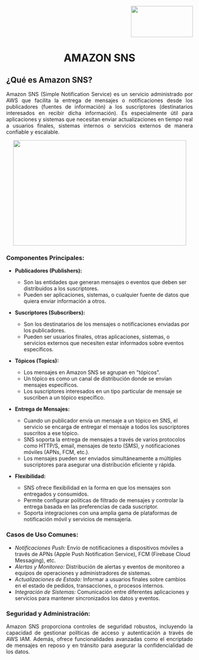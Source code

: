<p align="right">
  <img src="https://github.com/Marlith08/AWS_Project_Template/assets/150297300/387f6cab-83d1-4de9-ba74-52d8b0841334" width=167" height="84">
</p>

# <p align="center">AMAZON SNS </p>


## ¿Qué es Amazon SNS?
 <p align="justify">Amazon SNS (Simple Notification Service) es un servicio administrado por AWS que facilita la entrega de mensajes o notificaciones desde los publicadores (fuentes de información) a los suscriptores (destinatarios interesados en recibir dicha información). Es especialmente útil para aplicaciones y sistemas que necesitan enviar actualizaciones en tiempo real a usuarios finales, sistemas internos o servicios externos de manera confiable y escalable.</p>
 
<p align="center">
  <img src="https://github.com/Marlith08/AWS_Project_Template/assets/136536376/6f0d43eb-4ff9-445c-b06a-04f161cb903c" width=467" height="284">
</p>

### Componentes Principales:
  * **Publicadores (Publishers):**
    - Son las entidades que generan mensajes o eventos que deben ser distribuidos a los suscriptores.
    - Pueden ser aplicaciones, sistemas, o cualquier fuente de datos que quiera enviar información a otros.
      
  * **Suscriptores (Subscribers):**
    - Son los destinatarios de los mensajes o notificaciones enviadas por los publicadores.
    - Pueden ser usuarios finales, otras aplicaciones, sistemas, o servicios externos que necesiten estar informados sobre eventos específicos.
      
  * **Tópicos (Topics):**
    - Los mensajes en Amazon SNS se agrupan en "tópicos".
    - Un tópico es como un canal de distribución donde se envían mensajes específicos.
    - Los suscriptores interesados en un tipo particular de mensaje se suscriben a un tópico específico.
      
  * **Entrega de Mensajes:**
    - Cuando un publicador envía un mensaje a un tópico en SNS, el servicio se encarga de entregar el mensaje a todos los suscriptores suscritos a ese tópico.
    -  SNS soporta la entrega de mensajes a través de varios protocolos como HTTP/S, email, mensajes de texto (SMS), y notificaciones móviles (APNs, FCM, etc.).
    -  Los mensajes pueden ser enviados simultáneamente a múltiples suscriptores para asegurar una distribución eficiente y rápida.
       
  * **Flexibilidad:**
    -  SNS ofrece flexibilidad en la forma en que los mensajes son entregados y consumidos.
    -  Permite configurar políticas de filtrado de mensajes y controlar la entrega basada en las preferencias de cada suscriptor.
    -  Soporta integraciones con una amplia gama de plataformas de notificación móvil y servicios de mensajería.

### Casos de Uso Comunes:
  -  *Notificaciones Push:* Envío de notificaciones a dispositivos móviles a través de APNs (Apple Push Notification Service), FCM (Firebase Cloud Messaging), etc.
  -  *Alertas y Monitoreo:* Distribución de alertas y eventos de monitoreo a equipos de operaciones y administradores de sistemas.
  -  *Actualizaciones de Estado:* Informar a usuarios finales sobre cambios en el estado de pedidos, transacciones, o procesos internos.
  -  *Integración de Sistemas:* Comunicación entre diferentes aplicaciones y servicios para mantener sincronizados los datos y eventos.

### Seguridad y Administración:

<p align="justify">Amazon SNS proporciona controles de seguridad robustos, incluyendo la capacidad de gestionar políticas de acceso y autenticación a través de AWS IAM. Además, ofrece funcionalidades avanzadas como el encriptado de mensajes en reposo y en tránsito para asegurar la confidencialidad de los datos.</p>

